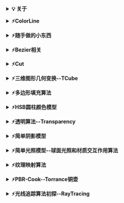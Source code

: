 <b><details><summary>💡 关于</summary></b>

📚 本仓库是对我在大学期间在我校图形学研究所做的部分图形学算法的整理。

</details>

<b><details><summary>⚡️ColorLine</summary></b>

####  这个是我进研究所时老师出的考题，还挺有意思的.

![image](https://github.com/CG-AccelWorld/Graphics/blob/master/MyImg/ColorLine.gif)

</details>


<b><details><summary>⚡️随手做的小东西</summary><b>

![image](https://github.com/CG-AccelWorld/Graphics/blob/master/MyImg/%E9%9B%AA%E8%8A%B1%E9%A3%98%E5%91%80%E9%A3%98.gif)

</details>


<b><details><summary>⚡️Bezier相关</summary></b>
  
---
<details><summary>DBezier</summary>
  
#### Bezier运动图

![image](https://github.com/CG-AccelWorld/Graphics/blob/master/MyImg/DBezier.gif)

</details>

<details><summary>Bezier三维物体渲染</summary>
  
#### Bezier三维物体渲染效果图
##### 这些物体渲染构建的方法都相同，所以只上传了一个“粉色透明花瓶”的 Codes.

<img src="https://github.com/CG-AccelWorld/Graphics/blob/master/MyImg/%E7%B2%89%E8%89%B2%E9%80%8F%E6%98%8E%E8%8A%B1%E7%93%B6.png" alt="Sample"  width="250" height="250">
<img src="https://github.com/CG-AccelWorld/Graphics/blob/master/MyImg/%E5%8F%A4%E9%92%9F.png" alt="Sample"  width="250" height="250">
<img src="https://github.com/CG-AccelWorld/Graphics/blob/master/MyImg/%E5%AE%9D%E5%A1%94.png" alt="Sample"  width="250" height="250">

            粉色透明瓶子                           古钟                               宝塔
            
<img src="https://github.com/CG-AccelWorld/Graphics/blob/master/MyImg/%E7%A9%BA%E7%AB%B9.png" alt="Sample"  width="250" height="250">
<img src="https://github.com/CG-AccelWorld/Graphics/blob/master/MyImg/%E5%8D%AB%E6%98%9F%E9%9B%B7%E8%BE%BE.png" alt="Sample"  width="250" height="250">
<img src="https://github.com/CG-AccelWorld/Graphics/blob/master/MyImg/%E6%A3%8B%E7%AC%A5%EF%BC%88s%C3%AC%EF%BC%89.png" alt="Sample"  width="250" height="250">

                空竹                             卫星雷达                           棋笥（si）

<img src="https://github.com/CG-AccelWorld/Graphics/blob/master/MyImg/%E9%99%B6%E7%93%B7.png" alt="Sample"  width="250" height="250">

                陶瓷         
</details>

<details><summary>B样条曲线</summary>
  
#### 鼠标移动控制点，曲线随之变化。

<img src="https://github.com/CG-AccelWorld/Graphics/blob/master/MyImg/B%E6%A0%B7%E6%9D%A1%E6%9B%B2%E7%BA%BF.gif" alt="Sample" width="500" height="300">

</details>

<details><summary>NBzier</summary>
  
#### 通过控制点绘制 N 次 Bezier 曲线。

<img src="https://github.com/CG-AccelWorld/Graphics/blob/master/MyImg/NBezier.gif" alt="Sample" width="500" height="300">

</details>

<details><summary>BezierBall</summary>
  
#### 利用Bezier曲线绘制球。

<img src="https://github.com/CG-AccelWorld/Graphics/blob/master/MyImg/BezierBall.gif" alt="Sample" width="350" height="350">

</details>

---
</details>

<b><details><summary>⚡️Cut</summary></b>

####  简单二维裁剪：直线裁剪

<img src="https://github.com/CG-AccelWorld/Graphics/blob/master/MyImg/Cut.gif" alt="Sample" width="400" height="400">

</details>

<b><details><summary>⚡️三维图形几何变换--TCube</summary></b>

<img src="https://github.com/CG-AccelWorld/Graphics/blob/master/MyImg/%E4%B8%89%E7%BB%B4%E5%9B%BE%E5%BD%A2%E5%87%A0%E4%BD%95%E5%8F%98%E5%8C%96.gif" alt="Sample" width="400" height="400">

</details>


<b><details><summary>⚡️多边形填充算法</summary></b>
  
 ---
<details><summary>有效边表填充算法---EetFill</summary>

<img src="https://github.com/CG-AccelWorld/Graphics/blob/master/MyImg/EetFill.gif" alt="Sample" width="350" height="350">

</details>

<details><summary>三角形填充算法（边标志填充算法）---Cube--三角形填充算法</summary>

<img src="https://github.com/CG-AccelWorld/Graphics/blob/master/MyImg/Cube--三角形填充算法.gif" alt="Sample" width="350" height="350">

</details>

---
</details>

<b><details><summary>⚡️HSB圆柱颜色模型</summary></b>

####  [维基百科：HSB色彩模式](https://baike.baidu.com/item/HSB%E8%89%B2%E5%BD%A9%E6%A8%A1%E5%BC%8F/5158440?fr=aladdin)

<img src="https://github.com/CG-AccelWorld/Graphics/blob/master/MyImg/HSB圆柱颜色模型.gif" alt="Sample" width="350" height="350">

</details>


<b><details><summary>⚡️透明算法--Transparency</summary></b>

<img src="https://github.com/CG-AccelWorld/Graphics/blob/master/MyImg/%E7%AE%80%E5%8D%95%E9%80%8F%E6%98%8E%E6%A8%A1%E5%9E%8B.png" alt="Sample" width="650" height="500">

</details>


<b><details><summary>⚡️简单阴影模型</summary></b>

<img src="https://github.com/CG-AccelWorld/Graphics/blob/master/MyImg/%E7%AE%80%E5%8D%95%E9%98%B4%E5%BD%B1.gif" alt="Sample" width="650" height="500">

</details>


<b><details><summary>⚡️简单光照模型--球面光照和材质交互作用算法</summary><b>
  #### 绿宝石材质下：球上的丝线是录制工具原因，实际并没有....
  #### 此光照模型为 Gouraud光照模型

![image](https://github.com/CG-AccelWorld/Graphics/blob/master/MyImg/球面光照和材质交互作用算法.gif)

</details>


<b><details><summary>⚡️纹理映射算法</summary></b>
  
  ---
  <details><summary>凹凸纹理--法线壶几何纹理映射</summary>

<img src="https://github.com/CG-AccelWorld/Graphics/blob/master/MyImg/法线壶几何纹理映射.gif" alt="Sample" width="650" height="500">

</details>


<details><summary>纹理反走样--球面几何纹理映射三种反走样算法</summary>

![image](https://github.com/CG-AccelWorld/Graphics/blob/master/MyImg/球面几何纹理映射三种反走样算法.gif)

</details>

---
</details>


<b><details><summary>⚡️PBR-Cook--Torrance铜壶</summary></b>

####  基于物理的光照模型
##### 左侧是 Cook--Torrance 算法. 右侧是 Phong明暗处理模型

<img src="https://github.com/CG-AccelWorld/Graphics/blob/master/MyImg/PBR-Cook--Torrance%E9%93%9C%E5%A3%B6.gif" alt="Sample" width="570" height="500">

</details>

<b><details><summary>⚡️光线追踪算法初探--RayTracing</summary></b>

![image](https://github.com/CG-AccelWorld/Graphics/blob/master/MyImg/RayTracing%EF%BC%88Png%EF%BC%89.png)

</details>












